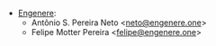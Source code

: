 - [Engenere](https://engenere.one):
  - Antônio S. Pereira Neto \<<neto@engenere.one>\>
  - Felipe Motter Pereira \<<felipe@engenere.one>\>
